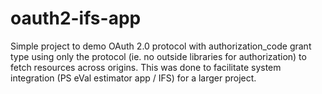 # oauth2-ifs-app
Simple project to demo OAuth 2.0 protocol with authorization_code grant type using only the protocol (ie. no outside libraries for authorization) to fetch resources across origins.
This was done to facilitate system integration (PS eVal estimator app / IFS) for a larger project.
